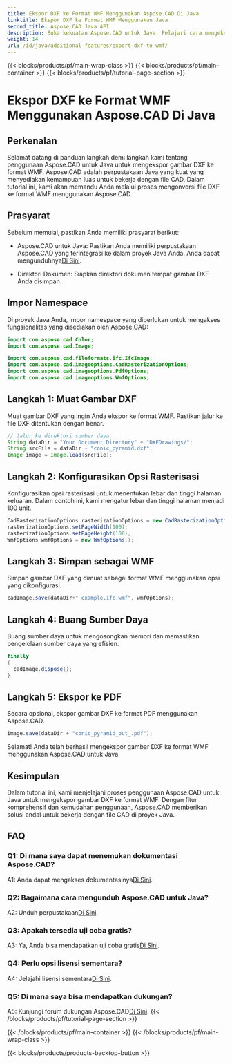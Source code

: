 ```yaml
---
title: Ekspor DXF ke Format WMF Menggunakan Aspose.CAD Di Java
linktitle: Ekspor DXF ke Format WMF Menggunakan Java
second_title: Aspose.CAD Java API
description: Buka kekuatan Aspose.CAD untuk Java. Pelajari cara mengekspor gambar DXF dengan mudah ke format WMF dengan tutorial terperinci kami. Unduh perpustakaannya, ikuti panduan langkah demi langkah kami, dan tingkatkan penanganan file CAD Anda.
weight: 14
url: /id/java/additional-features/export-dxf-to-wmf/
---
```


{{< blocks/products/pf/main-wrap-class >}}
{{< blocks/products/pf/main-container >}}
{{< blocks/products/pf/tutorial-page-section >}}

# Ekspor DXF ke Format WMF Menggunakan Aspose.CAD Di Java

## Perkenalan

Selamat datang di panduan langkah demi langkah kami tentang penggunaan Aspose.CAD untuk Java untuk mengekspor gambar DXF ke format WMF. Aspose.CAD adalah perpustakaan Java yang kuat yang menyediakan kemampuan luas untuk bekerja dengan file CAD. Dalam tutorial ini, kami akan memandu Anda melalui proses mengonversi file DXF ke format WMF menggunakan Aspose.CAD.

## Prasyarat

Sebelum memulai, pastikan Anda memiliki prasyarat berikut:

-  Aspose.CAD untuk Java: Pastikan Anda memiliki perpustakaan Aspose.CAD yang terintegrasi ke dalam proyek Java Anda. Anda dapat mengunduhnya[Di Sini](https://releases.aspose.com/cad/java/).

- Direktori Dokumen: Siapkan direktori dokumen tempat gambar DXF Anda disimpan.

## Impor Namespace

Di proyek Java Anda, impor namespace yang diperlukan untuk mengakses fungsionalitas yang disediakan oleh Aspose.CAD:

```java
import com.aspose.cad.Color;
import com.aspose.cad.Image;

import com.aspose.cad.fileformats.ifc.IfcImage;
import com.aspose.cad.imageoptions.CadRasterizationOptions;
import com.aspose.cad.imageoptions.PdfOptions;
import com.aspose.cad.imageoptions.WmfOptions;
```

## Langkah 1: Muat Gambar DXF

Muat gambar DXF yang ingin Anda ekspor ke format WMF. Pastikan jalur ke file DXF ditentukan dengan benar.

```java
// Jalur ke direktori sumber daya.
String dataDir = "Your Document Directory" + "DXFDrawings/";
String srcFile = dataDir + "conic_pyramid.dxf";
Image image = Image.load(srcFile);
```

## Langkah 2: Konfigurasikan Opsi Rasterisasi

Konfigurasikan opsi rasterisasi untuk menentukan lebar dan tinggi halaman keluaran. Dalam contoh ini, kami mengatur lebar dan tinggi halaman menjadi 100 unit.

```java
CadRasterizationOptions rasterizationOptions = new CadRasterizationOptions();
rasterizationOptions.setPageWidth(100);
rasterizationOptions.setPageHeight(100);
WmfOptions wmfOptions = new WmfOptions();
```

## Langkah 3: Simpan sebagai WMF

Simpan gambar DXF yang dimuat sebagai format WMF menggunakan opsi yang dikonfigurasi.

```java
cadImage.save(dataDir+" example.ifc.wmf", wmfOptions);
```

## Langkah 4: Buang Sumber Daya

Buang sumber daya untuk mengosongkan memori dan memastikan pengelolaan sumber daya yang efisien.

```java
finally
{
  cadImage.dispose();
}
```

## Langkah 5: Ekspor ke PDF

Secara opsional, ekspor gambar DXF ke format PDF menggunakan Aspose.CAD.

```java
image.save(dataDir + "conic_pyramid_out_.pdf"); 
```

Selamat! Anda telah berhasil mengekspor gambar DXF ke format WMF menggunakan Aspose.CAD untuk Java.

## Kesimpulan

Dalam tutorial ini, kami menjelajahi proses penggunaan Aspose.CAD untuk Java untuk mengekspor gambar DXF ke format WMF. Dengan fitur komprehensif dan kemudahan penggunaan, Aspose.CAD memberikan solusi andal untuk bekerja dengan file CAD di proyek Java.

## FAQ

### Q1: Di mana saya dapat menemukan dokumentasi Aspose.CAD?

 A1: Anda dapat mengakses dokumentasinya[Di Sini](https://reference.aspose.com/cad/java/).

### Q2: Bagaimana cara mengunduh Aspose.CAD untuk Java?

 A2: Unduh perpustakaan[Di Sini](https://releases.aspose.com/cad/java/).

### Q3: Apakah tersedia uji coba gratis?

A3: Ya, Anda bisa mendapatkan uji coba gratis[Di Sini](https://releases.aspose.com/).

### Q4: Perlu opsi lisensi sementara?

 A4: Jelajahi lisensi sementara[Di Sini](https://purchase.aspose.com/temporary-license/).

### Q5: Di mana saya bisa mendapatkan dukungan?

 A5: Kunjungi forum dukungan Aspose.CAD[Di Sini](https://forum.aspose.com/c/cad/19).
{{< /blocks/products/pf/tutorial-page-section >}}

{{< /blocks/products/pf/main-container >}}
{{< /blocks/products/pf/main-wrap-class >}}

{{< blocks/products/products-backtop-button >}}
